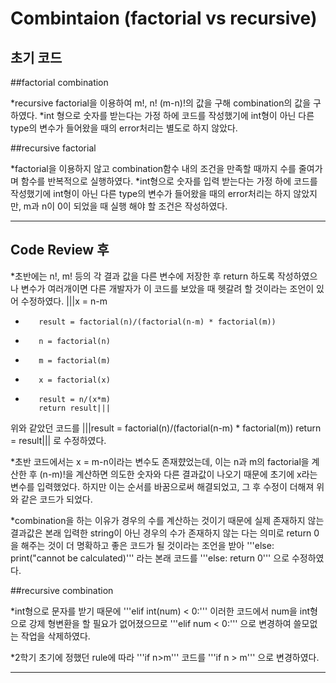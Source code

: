 Combintaion (factorial vs recursive)
===
초기 코드
-----
##factorial combination

*recursive factorial을 이용하여 m!, n! (m-n)!의 값을 구해 combination의 값을 구하였다.
*int 형으로 숫자를 받는다는 가정 하에 코드를 작성했기에 int형이 아닌 다른 type의 변수가 들어왔을 때의 error처리는 별도로 하지 않았다.

##recursive factorial

*factorial을 이용하지 않고 combination함수 내의 조건을 만족할 때까지 수를 줄여가며 함수를 반복적으로 실행하였다.
*int형으로 숫자를 입력 받는다는 가정 하에 코드를 작성했기에 int형이 아닌 다른 type의 변수가 들어왔을 때의 error처리는 하지 않았지만, m과 n이 0이 되었을 때 실행 해야 할 조건은 작성하였다.

------------
Code Review 후
----------
<factorial combination>

*초반에는 n!, m! 등의 각 결과 값을 다른 변수에 저장한 후 return 하도록 작성하였으나 변수가 여러개이면 다른 개발자가 이 코드를 보았을 때 헷갈려 할 것이라는 조언이 있어 수정하였다.
|||x = n-m
+        result = factorial(n)/(factorial(n-m) * factorial(m))
-        n = factorial(n)
-        m = factorial(m)
-        x = factorial(x)
-        result = n/(x*m)
         return result|||
위와 같았던 코드를
|||result = factorial(n)/(factorial(n-m) * factorial(m))
   return = result|||
로 수정하였다.

*초반 코드에서는 x = m-n이라는 변수도 존재햤었는데, 이는 n과 m의 factorial을 계산한 후 (n-m)!을 계산하면 의도한 숫자와 다른 결과값이 나오기 때문에 초기에 x라는 변수를 입력했었다. 하지만 이는 순서를 바꿈으로써 해결되었고, 그 후 수정이 더해져 위와 같은 코드가 되었다.

*combination을 하는 이유가 경우의 수를 계산하는 것이기 때문에 실제 존재하지 않는 결과값은 본래 입력한 string이 아닌 경우의 수가 존재하지 않는 다는 의미로 return 0을 해주는 것이 더 명확하고 좋은 코드가 될 것이라는 조언을 받아
'''else:
       print("cannot be calculated)'''
라는 본래 코드를
'''else:
       return 0'''
으로 수정하였다.

##recursive combination

*int형으로 문자를 받기 때문에
'''elif int(num) < 0:'''
이러한 코드에서 num을 int형으로 강제 형변환을 할 필요가 없어졌으므로
'''elif num < 0:'''
으로 변경하여 쓸모없는 작업을 삭제하였다.

*2학기 초기에 정했던 rule에 따라
'''if n>m'''
코드를
'''if n > m'''
으로 변경하였다.

-------------------
